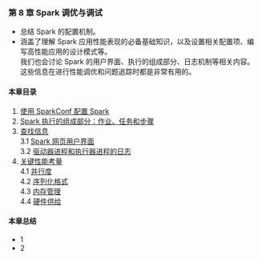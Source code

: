 ### 第 8 章	Spark 调优与调试 ###
-   总结 Spark 的配置机制。
-   涵盖了理解 Spark 应用性能表现的必备基础知识，以及设置相关配置项、编写高性能应用的设计模式等。  
我们也会讨论 Spark 的用户界面、执行的组成部分、日志机制等相关内容。  
这些信息在进行性能调优和问题追踪时都是非常有用的。
#### 本章目录 ####
1.	[使用 SparkConf 配置 Spark]()    
2.	[Spark 执行的组成部分：作业、任务和步骤]()    
3.	[查找信息]()    
3.1	[Spark 网页用户界面]()    
3.2	[驱动器进程和执行器进程的日志]()    
4.	[关键性能考量]()    
4.1	[并行度]()    
4.2	[序列化格式]()    
4.3	[内存管理]()    
4.4	[硬件供给]()      
#### 本章总结 ####    
-   1
-   2